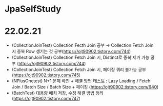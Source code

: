 # JpaSelfStudy



# 22.02.21
- (CollectionJoinTest) Collection Fecth Join 공부 → Collection Fetch Join 시 중복 Row 생기는 것 공부(https://ojt90902.tistory.com/744)
- (CollectionJoinTest) Collection Fetch Join 시, Distinct로 중복 제거 가능 공부 (https://ojt90902.tistory.com/744)
- (CollectionJoinTest) Collection Fetch Join 시, 페이징 쿼리 불가능 공부(https://ojt90902.tistory.com/745)
- (NPlusOnetest) N+1 문제 확인 + 해결 방법 테스트 : Lazy Loading / Fetch Join /  Batch Size / Batch Size + 페이징 (https://ojt90902.tistory.com/640)
- (BatchTest) 대용량 배치 저장, 수정 해결 방법 정리(https://ojt90902.tistory.com/747)
